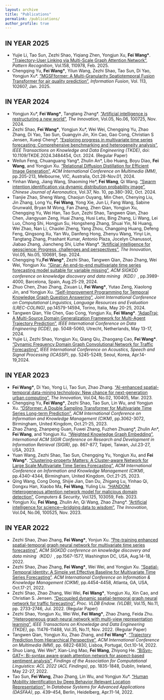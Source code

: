 ```yaml
---
layout: archive
title: "Publications"
permalink: /publications/
author_profile: true
---
```



IN YEAR 2025
------

<ul>

<li>Yujie Li, Tao Sun, Zezhi Shao, Yiqiang Zhen, Yongjun Xu, <b>Fei Wang*</b>. <a target='new' href='[http://finleywang.github.io/files/2025_PR_Trajectory-User Linking via Multi-Scale Graph Attention Network.pdf](http://finleywang.github.io/files/2025_PR_Trajectory-User)'>“Trajectory-User Linking via Multi-Scale Graph Attention Network”</a>, <i>Pattern Recognition</i>, Vol.158, 110978, Feb. 2025.  </li>

<li>Chengqing Yu, <b>Fei Wang*</b>, Yilun Wang, Zezhi Shao, Tao Sun, Di Yao, Yongjun Xu*. <a target='new' href='[http://finleywang.github.io/files/2025_Information Fusion_MGSFformer.pdf](http://finleywang.github.io/files/2025_Information)'>“MGSFformer: A Multi-Granularity Spatiotemporal Fusion Transformer for air quality prediction”</a>, <i>Information Fusion</i>, Vol. 113, 102607, Jan. 2025. </li>

</ul>


IN YEAR 2024
------
<ul>

<li>Yongjun Xu*, <b>Fei Wang*</b>, Tangtang Zhang*. <a target='new' href='http://finleywang.github.io/files/2024_Innovation_AI is reconstructing a new world.pdf'>“Artificial intelligence is restructuring a new world”</a>, <i>The Innovation</i>, Vol.05, No.06, 100725, Nov. 2024. </li>

<li>Zezhi Shao, <b>Fei Wang*</b>, Yongjun Xu*, Wei Wei, Chengqing Yu, Zhao Zhang, Di Yao, Tao Sun, Guangyin Jin, Xin Cao, Gao Cong, Christian S Jensen, Xueqi Cheng*, <a target='new' href='http://finleywang.github.io/files/paper1.pdf'>“Exploring progress in multivariate time series forecasting: Comprehensive benchmarking and heterogeneity analysis”</a>, <i>IEEE Transactions on Knowledge and Data Engineering (TKDE)</i>, doi: 10.1109/TKDE.2024.3484454, Oct. 2024. (Regular Paper)</li>

<li>Weilun Feng, Chuanguang Yang*, Zhulin An*, Libo Huang, Boyu Diao, <b>Fei Wang</b>, and Yongjun Xu. <a target='new' href='http://finleywang.github.io/files/2024_MM_RDD.pdf'>“Relational Diffusion Distillation for Efficient Image Generation”</a>, <i>ACM International Conference on Multimedia (MM)</i>, pp.205-213, Melbourne, VIC, Australia, Oct.28-Nov.01, 2024. </li>

<li>Yinhan Wang, Jiang Wang, Shaoming He*, <b>Fei Wang</b>, Qi Wang. <a target='new' href='http://finleywang.github.io/files/2024_CJA.pdf'>“Swarm intention identification via dynamic distribution probability image”</a>, <i>Chinese Journal of Aeronautics</i>, Vol.37, No. 10, pp.380-392, Oct. 2024. </li>

<li>Tianjie Zhao, Sheng Wang, Chaojun Ouyang, Min Chen, Chenying Liu, Jin Zhang, Long Yu, <b>Fei Wang</b>, Yong Xie, Jun Li, Fang Wang, Sabine Grunwald, Bryan M Wong, Fan Zhang, Zhen Qian, Yongjun Xu, Chengqing Yu, Wei Han, Tao Sun, Zezhi Shao, Tangwen Qian, Zhao Chen, Jiangyuan Zeng, Huai Zhang, Husi Letu, Bing Zhang, Li Wang, Lei Luo, Chong Shi, Hongjun Su, Hongsheng Zhang, Shuai Yin, Ni Huang, Wei Zhao, Nan Li, Chaolei Zheng, Yang Zhou, Changping Huang, Defeng Feng, Qingsong Xu, Yan Wu, Danfeng Hong, Zhenyu Wang, Yinyi Lin, Tangtang Zhang, Prashant Kumar, Antonio Plaza, Jocelyn Chanussot, Jiabao Zhang, Jiancheng Shi, Lizhe Wang*. <a target='new' href='http://finleywang.github.io/files/2024_Innovation_AI Geoscience Review.pdf'>“Artificial intelligence for geoscience: Progress, challenges and perspectives”</a>, <i>The Innovation</i>, Vol.05, No.05, 100691, Sep. 2024. </li>

<li>Chengqing Yu,<b>Fei Wang*</b>, Zezhi Shao, Tangwen Qian, Zhao Zhang, Wei Wei, Yongjun Xu. <a target='new' href='http://finleywang.github.io/files/2024_KDD_GinAR.pdf'>“Ginar: An end-to-end multivariate time series forecasting model suitable for variable missing”</a>, <i>ACM SIGKDD conference on knowledge discovery and data mining（KDD）</i>, pp.3989-4000, Barcelona, Spain, Aug.25-29, 2024. </li>

<li>Zhuo Chen, Zhao Zhang, Zixuan Li, <b>Fei Wang*</b>, Yutao Zeng, Xiaolong Jin, and Yongjun Xu. <a target='new' href='http://finleywang.github.io/files/2024_LREC_COLING.pdf'>“Self-Improvement Programming for Temporal Knowledge Graph Question Answering”</a>, <i>Joint International Conference on Computational Linguistics, Language Resources and Evaluation (LREC-COLING)</i>, pp.14579-14594, Torino, Italia, May 20-25, 2024. </li>

<li>Tangwen Qian, Yile Chen, Gao Cong, Yongjun Xu, <b>Fei Wang*</b>. <a target='new' href='http://finleywang.github.io/files/2024_ICDE_AdapTraj.pdf'>“AdapTraj: A Multi-Source Domain Generalization Framework for Multi-Agent Trajectory Prediction”</a>, <i>IEEE International Conference on Data Engineering (ICDE)</i>, pp. 5048-5060, Utrecht, Netherlands, May 13-17, 2024. </li>

<li> Yujie Li, Zezhi Shao, Yongjun Xu, Qiang Qiu, Zhaogang Cao, <b>Fei Wang*</b>. <a target='new' href='http://finleywang.github.io/files/2023_ICASSP_Dynamic_Frequency_Domain_Graph_Convolutional_Network_for_Traffic_Forecasting.pdf'>“Dynamic Frequency Domain Graph Convolutional Network for Traffic Forecasting”</a>, <i>IEEE International Conference on Acoustics, Speech and Signal Processing (ICASSP)</i>, pp. 5245-5249, Seoul, Korea, Apr.14-19,2024. </li>


 </ul>

IN YEAR 2023
------
<ul>
 
<li><b>Fei Wang*</b>, Di Yao, Yong Li, Tao Sun, Zhao Zhang. <a target='new' href='http://finleywang.github.io/files/2022_Innovation_AI urban computing.pdf'>“AI-enhanced spatial-temporal data-mining technology: New chance for next-generation urban computing”</a>, <i>The Innovation,</i> Vol.04, No.02, 100405, Mar. 2023.    </li>

<li>Chengqing Yu, <b>Fei Wang*</b>, Zezhi Shao, Tao Sun, Lin Wu, and Yongjun Xu. <a target='new' href='http://finleywang.github.io/files/2023_CIKM_DSFormer.pdf'>“DSformer: A Double Sampling Transformer for Multivariate Time Series Long-term Prediction”</a>, <i>ACM International Conference on Information and Knowledge Management (CIKM)</i>, pp.3062-3072, Birmingham, United Kingdom, Oct.21-25, 2023. </li>

<li>Zhao Zhang, Zhanpeng Guan, Fuwei Zhang, Fuzhen Zhuang*, Zhulin An*, <b>Fei Wang</b>, and Yongjun Xu. <a target='new' href='http://finleywang.github.io/files/2023_SIGIR.pdf'>“Weighted Knowledge Graph Embedding”</a>, <i>International ACM SIGIR Conference on Research and Development in Information Retrieval (SIGIR)</i>, pp. 867-877, Taipei, Taiwan, Jul.23-27, USA, 2023. </li>

<li>Yuan Wang, Zezhi Shao, Tao Sun, Chengqing Yu, Yongjun Xu, and <b>Fei Wang*</b>. <a target='new' href='http://finleywang.github.io/files/2023_CIKM_Clustering.pdf'>“Clustering-property Matters: A Cluster-aware Network for Large Scale Multivariate Time Series Forecasting”</a>, <i>ACM International Conference on Information and Knowledge Management (CIKM)</i>, pp.4340-4344, Birmingham, United Kingdom, Oct.21-25, 2023. </li>

<li>Qing Wang, Cong Dong, Shijie Jian, Dan Du, Zhigang Lu, Yinhao Qi, Dongxu Han, Xiaobo Ma, <b>Fei Wang</b>, Yuling Liu. <a target='new' href='http://finleywang.github.io/files/2023_Computer&Security.pdf'>“HANDOM: Heterogeneous attention network model for malicious domain detection”</a>, <i>Computers & Security</i>, Vol.125, 103059, Feb. 2023.</li>

<li>Yongjun Xu, <b>Fei Wang</b>, Zhulin An, Qi Wang, Zhao Zhang*. <a target='new' href='[http://finleywang.github.io/files/2023_Innovation_AI for Science.pdf](http://finleywang.github.io/files/2023_Innovation_AI)'>“Artificial intelligence for science—bridging data to wisdom”</a>, <i>The Innovation</i>, Vol.04, No.06, 100525, Nov. 2023. </li>
</ul>


IN YEAR 2022
------
<ul>

<li>Zezhi Shao, Zhao Zhang, <b>Fei Wang*</b>, Yonjun Xu.  <a target='new' href='[http://finleywang.github.io/files/2022_SIGKDD_STEP.pdf](http://finleywang.github.io/files/2022_SIGKDD_STEP)'>“Pre-training enhanced spatial-temporal graph neural network for multivariate time series forecasting”</a>, <i>ACM SIGKDD conference on knowledge discovery and data mining（KDD）</i>, pp.1567-1577, Washington DC, USA, Aug.14-18, 2022. </li>

<li>Zezhi Shao, Zhao Zhang, <b>Fei Wang*</b>, Wei Wei, and Yongjun Xu.  <a target='new' href='http://finleywang.github.io/files/2022_CIKM_STID.pdf'>“Spatial-Temporal Identity: A Simple yet Effective Baseline for Multivariate Time Series Forecasting”</a>. <i>ACM International Conference on Information & Knowledge Management (CIKM)</i>, pp.4454-4458, Atlanta, GA, USA, Oct.17-21, 2022. </li>

<li>Zezhi Shao, Zhao Zhang, Wei Wei,  <b>Fei Wang*</b>, Yongjun Xu, Xin Cao, and Christian S. Jensen. <a target='new' href='http://finleywang.github.io/files/2022_VLDB_D2STGNN.pdf'>“Decoupled dynamic spatial-temporal graph neural network for traffic forecasting”</a>, <i>Proc. VLDB Endow. (VLDB)</i>, Vol.15, No.11, pp. 2733-2746, Jul. 2022. (Regular Paper) </li>

<li>Zezhi Shao, Yongjun Xu, Wei Wei, <b>Fei Wang*</b>, Zhao Zhang, Feida Zhu. <a target='new' href='http://finleywang.github.io/files/2022_TKDE_Heterogeneous_Graph_Neural_Network_With_Multi-View_Representation_Learning.pdf'>“Heterogeneous graph neural network with multi-view representation learning”</a>, <i>IEEE Transactions on Knowledge and Data Engineering (TKDE)</i>, pp. 11476-11488, Vol.35, No.11, Nov. 2022. (Regular Paper)</li>

<li> Tangwen Qian, Yongjun Xu, Zhao Zhang, and <b>Fei Wang*</b>. <a target='new' href='[http://finleywang.github.io/files/2022_ACMMM_Trajectory Prediction from Hierarchical Perspective.pdf](http://finleywang.github.io/files/2022_ACMMM_Trajectory)'>“Trajectory Prediction from Hierarchical Perspective”</a>, <i>ACM International Conference on Multimedia (MM)</i>, pp. 6822-6830, Lisboa, Portugal, Oct.10-14, 2022. </li>

<li>Shuo Liang, Wei Wei*, Xian-Ling Mao, <b>Fei Wang</b>, Zhiyong He. <a target='new' href='http://finleywang.github.io/files/2022_findings-acl_BiSyn-GAT+.pdf'>“BiSyn-GAT+: Bi-syntax aware graph attention network for aspect-based sentiment analysis”</a>, <i>Findings of the Association for Computational Linguistics: ACL 2022 (ACL Findings)</i>, pp. 1835-1848, Dublin, Ireland, May 22-27, 2022. </li>

<li>Tao Sun, <b>Fei Wang</b>, Zhao Zhang, Lin Wu, and Yongjun Xu*. <a target='new' href='http://finleywang.github.io/files/2022_DASFAA_Trajectory Representation Learning.pdf'>“Human Mobility Identification by Deep Behavior Relevant Location Representation”</a>, In <i>Database Systems for Advanced Applications (DASFAA)</i>, pp. 439–454, Berlin, Heidelberg, Apr.11-14, 2022. </li>

</ul>

